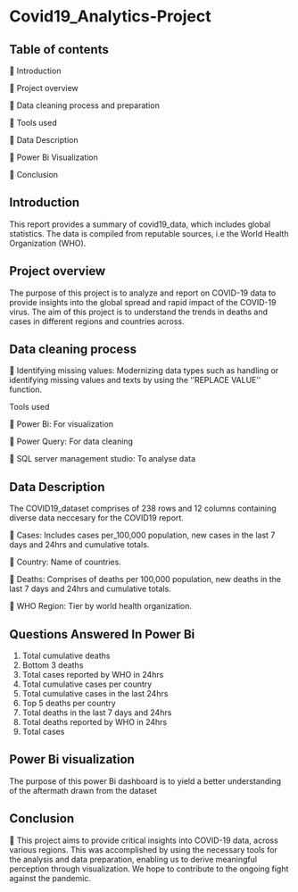 # Covid19_Analytics-Project

## Table of contents

 Introduction

 Project overview

 Data cleaning process and preparation

 Tools used

 Data Description

 Power Bi Visualization 

 Conclusion

## Introduction

This report provides a summary of covid19_data, which includes global statistics. The data is compiled 
from reputable sources, i.e the World Health Organization (WHO).

## Project overview

The purpose of this project is to analyze and report on COVID-19 data to provide insights into the global 
spread and rapid impact of the COVID-19 virus. The aim of this project is to understand the trends in 
deaths and cases in different regions and countries across.

## Data cleaning process

 Identifying missing values: Modernizing data types such as handling or identifying missing values 
and texts by using the ‘’REPLACE VALUE’’ function.

Tools used

 Power Bi: For visualization

 Power Query: For data cleaning

 SQL server management studio: To analyse data

## Data Description 

The COVID19_dataset comprises of 238 rows and 12 columns containing diverse data neccesary for the 
COVID19 report.

 Cases: Includes cases per_100,000 population, new cases in the last 7 days and 24hrs and 
cumulative totals.

 Country: Name of countries.

 Deaths: Comprises of deaths per 100,000 population, new deaths in the last 7 days and 24hrs and 
cumulative totals.

 WHO Region: Tier by world health organization.

## Questions Answered In Power Bi

1. Total cumulative deaths
2. Bottom 3 deaths
3. Total cases reported by WHO in 24hrs
4. Total cumulative cases per country
5. Total cumulative cases in the last 24hrs
6. Top 5 deaths per country
7. Total deaths in the last 7 days and 24hrs
8. Total deaths reported by WHO in 24hrs
9. Total cases
   
## Power Bi visualization

The purpose of this power Bi dashboard is to yield a better understanding of the aftermath drawn from the 
dataset

## Conclusion

 This project aims to provide critical insights into COVID-19 data, across various regions. This was 
accomplished by using the necessary tools for the analysis and data preparation, enabling us to 
derive meaningful perception through visualization. We hope to contribute to the ongoing fight 
against the pandemic.
